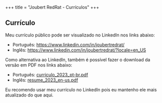 +++
title = "Joubert RedRat - Currículos"
+++

## Currículo

Meu currículo público pode ser visualizado no LinkedIn nos links abaixo:

* Português: https://www.linkedin.com/in/joubertredrat/
* Inglês: https://www.linkedin.com/in/joubertredrat/?locale=en_US

Como alternativa ao LinkedIn, também é possível fazer o download da versão em PDF nos links abaixo:

* Português: [curriculo_2023_pt-br.pdf](/assets/resume/curriculo_2023_pt-br.pdf)
* Inglês: [resume_2023_en-us.pdf](/assets/resume/resume_2023_en-us.pdf)

Eu recomendo usar meu currículo no LinkedIn pois eu mantenho ele mais atualizado do que aqui.
